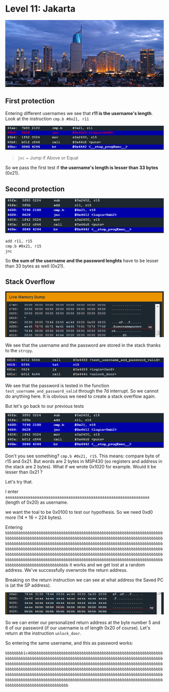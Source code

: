 # Level 11: Jakarta

![jakarta](img/11_6.PNG)

## First protection

Entering different usernames we see that **r11 is the username's length**.
Look at the instruction `cmp.b #0x21, r11` 

![first protection](img/11_1.PNG)

>`jnc` ~ Jump if Above or Equal

So we pass the first test if **the username's length is lesser than 33 bytes** (0x21).


## Second protection

![second protection](img/11_2.PNG)

```
add r11, r15
cmp.b #0x21, r15
jnc
```

So **the sum of the username and the password lenghts** have to be lesser than 33 bytes as well (0x21).


## Stack Overflow

![stack](img/11_3.PNG)

We see that the username and the password are stored in the stack thanks to the `strcpy`.

![test](img/11_4.PNG)

We see that the password is tested in the function `test_username_and_password_valid` through the 7d interrupt. So we cannot do anything here. It is obvious we need to create a stack overflow again.

But let's go back to our previous tests

![second protection](img/11_2.PNG)

Don't you see something? `cmp.b #0x21, r15`.
This means: compare byte of r15 and 0x21. But words are 2 bytes in MSP430 (so registers and address in the stack are 2 bytes).
What if we wrote 0x1020 for example. Would it be lesser than 0x21 ?

Let's try that.

I enter `aaaaaaaaaaaaaaaaaaaaaaaaaaaaaaaaaaaaaaaaaaaaaaaaaaaaaaaaaaaaaaaa` (length of 0x20) as username.

we want the toal to be 0x0100 to test our hypothesis. So we need 0xd0 more (14 * 16 = 224 bytes).

Entering `bbbbbbbbbbbbbbbbbbbbbbbbbbbbbbbbbbbbbbbbbbbbbbbbbbbbbbbbbbbbbbbbbbbbbbbbbbbbbbbbbbbbbbbbbbbbbbbbbbbbbbbbbbbbbbbbbbbbbbbbbbbbbbbbbbbbbbbbbbbbbbbbbbbbbbbbbbbbbbbbbbbbbbbbbbbbbbbbbbbbbbbbbbbbbbbbbbbbbbbbbbbbbbbbbbbbbbbbbbbbbbbbbbbbbbbbbbbbbbbbbbbbbbbbbbbbbbbbbbbbbbbbbbbbbbbbbbbbbbbbbbbbbbbbbbbbbbbbbbbbbbbbbbbbbbbbbbbbbbbbbbbbbbbbbbbbbbbbbbbbbbbbbbbbbbbbbbbbbbbbbbbbbbbbbbbbbbbbbbbbbbbbbbbbbbbbbbbbbbbbbbbbbbbbbbbbbbbbbbbbbbbbbbbbbbbbbbbbbbbbbbbbbbbb` it works and we get lost at a random address. We've successfully overwrote the return address.

Breaking on the return instruction we can see at what address the Saved PC is (at the SP address).

![seip](img/11_5.PNG)

So we can enter our personalized return address at the byte number 5 and 6 of our password (if our username is of length 0x20 of course). Let's return at the instruction `unlock_door`.

So entering the same username, and this as password works:

`bbbbbbbb1c46bbbbbbbbbbbbbbbbbbbbbbbbbbbbbbbbbbbbbbbbbbbbbbbbbbbbbbbbbbbbbbbbbbbbbbbbbbbbbbbbbbbbbbbbbbbbbbbbbbbbbbbbbbbbbbbbbbbbbbbbbbbbbbbbbbbbbbbbbbbbbbbbbbbbbbbbbbbbbbbbbbbbbbbbbbbbbbbbbbbbbbbbbbbbbbbbbbbbbbbbbbbbbbbbbbbbbbbbbbbbbbbbbbbbbbbbbbbbbbbbbbbbbbbbbbbbbbbbbbbbbbbbbbbbbbbbbbbbbbbbbbbbbbbbbbbbbbbbbbbbbbbbbbbbbbbbbbbbbbbbbbbbbbbbbbbbbbbbbbbbbbbbbbbbbbbbbbbbbbbbbbbbbbbbbbbbbbbbbbbbbbbbbbbbbbbbbbbbbbbbbbbbbbbbbbbbbbbbbbbbbbbbbbbbbbbbbbbb`
